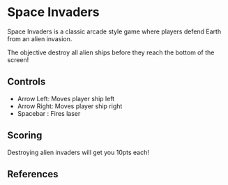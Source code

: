 # Space Invaders

Space Invaders is a classic arcade style game where players defend Earth from an alien invasion. 

The objective destroy all alien ships before they reach the bottom of the screen!

## Controls 

- Arrow Left: Moves player ship left
- Arrow Right: Moves player ship right
- Spacebar : Fires laser

## Scoring

Destroying alien invaders will get you 10pts each! 

## References 



